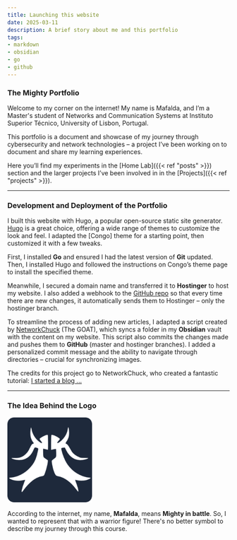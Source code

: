 ```yaml
---
title: Launching this website
date: 2025-03-11
description: A brief story about me and this portfolio
tags:
- markdown
- obsidian
- go
- github
---
```

### The Mighty Portfolio

Welcome to my corner on the internet! My name is Mafalda, and I’m a Master's student of Networks and Communication Systems at Instituto Superior Técnico, University of Lisbon, Portugal.

This portfolio is a document and showcase of my journey through cybersecurity and network technologies – a project I’ve been working on to document and share my learning experiences.

Here you’ll find my experiments in the [Home Lab]({{< ref "posts" >}}) section and the larger projects I’ve been involved in in the [Projects]({{< ref "projects" >}}).

----

### Development and Deployment of the Portfolio

I built this website with Hugo, a popular open-source static site generator. [Hugo](https://gohugo.io/) is a great choice, offering a wide range of themes to customize the look and feel.  I adapted the [Congo] theme for a starting point, then customized it with a few tweaks.

First, I installed **Go** and ensured I had the latest version of **Git** updated. Then, I installed Hugo and followed the instructions on Congo’s theme page to install the specified theme.

Meanwhile, I secured a domain name and transferred it to **Hostinger** to host my website. I also added a webhook to the [GitHub repo](https://github.com/mafaldabbrito/portefolio) so that every time there are new changes, it automatically sends them to Hostinger – only the hostinger branch.

To streamline the process of adding new articles, I adapted a script created by
[NetworkChuck](https://www.youtube.com/channel/UC9x0AN7BWHpCDHSm9NiJFJQ) (The GOAT), which syncs a folder in my **Obsidian** vault with the content on my website.  This script also commits the changes made and pushes them to **GitHub** (master and hostinger branches).  I added a personalized commit message and the ability to
navigate through directories – crucial for synchronizing images.

The credits for this project go to NetworkChuck, who created a fantastic tutorial: [I started a blog ... ](https://youtu.be/dnE7c0ELEH8?si=4yP6pniF4KOdvTXS) 

---

### The Idea Behind the Logo

![Image Description](/images/android-chrome-192x192.png)

According to the internet, my name, **Mafalda**, means **Mighty in battle**.  So, I wanted to represent that with a warrior figure!  There's no better symbol to describe my journey through this course.